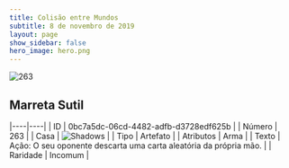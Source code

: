 ```yaml
---
title: Colisão entre Mundos
subtitle: 8 de novembro de 2019
layout: page
show_sidebar: false
hero_image: hero.png
---
```


![263](https://cdn.keyforgegame.com/media/card_front/pt/452_263_VJXHQQVX3C86_pt.png)

## Marreta Sutil

|----|----|
| ID | 0bc7a5dc-06cd-4482-adfb-d3728edf625b |
| Número | 263 |
| Casa | ![Shadows](https://archonarcana.com/images/thumb/e/ee/Shadows.png/22px-Shadows.png "Sombras") |
| Tipo | Artefato |
| Atributos | Arma |
| Texto | Ação: O seu oponente descarta uma carta aleatória da própria mão. |
| Raridade | Incomum |
